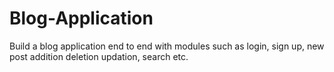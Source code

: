 # Blog-Application
Build a blog application end to end with modules such as login, sign up, new post addition deletion updation, search etc.
